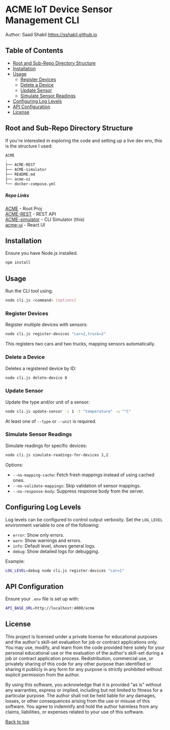 # ACME IoT Device Sensor Management CLI
Author: Saad Shakil
https://sshakil.github.io

## Table of Contents
- [Root and Sub-Repo Directory Structure](#root-and-sub-repo-directory-structure)
- [Installation](#installation)
- [Usage](#usage)
    - [Register Devices](#register-devices)
    - [Delete a Device](#delete-a-device)
    - [Update Sensor](#update-sensor)
    - [Simulate Sensor Readings](#simulate-sensor-readings)
- [Configuring Log Levels](#configuring-log-levels)
- [API Configuration](#api-configuration)
- [License](#license)

## Root and Sub-Repo Directory Structure
If you're interested in exploring the code and setting up a live dev env, this is the structure I used:
```sh
ACME
.
├── ACME-REST
├── ACME-simulator
├── README.md
├── acme-ui
└── docker-compose.yml
```
##### Repo Links
[ACME](https://github.com/sshakil/ACME) - Root Proj <br>
[ACME-REST](https://github.com/sshakil/ACME-REST) - REST API <br>
[ACME-simulator](https://github.com/sshakil/ACME-simulator) - CLI Simulator (this) <br>
[acme-ui](https://github.com/sshakil/acme-ui) - React UI <br>

## Installation

Ensure you have Node.js installed.

```sh
npm install
```

## Usage

Run the CLI tool using:

```sh
node cli.js <command> [options]
```

### Register Devices

Register multiple devices with sensors:

```sh
node cli.js register-devices "car=2,truck=2"
```

This registers two cars and two trucks, mapping sensors automatically.

### Delete a Device

Deletes a registered device by ID:

```sh
node cli.js delete-device 8
```

### Update Sensor

Update the type and/or unit of a sensor:

```sh
node cli.js update-sensor -i 1 -t "temperature" -u "°C"
```

At least one of `--type` or `--unit` is required.

### Simulate Sensor Readings

Simulate readings for specific devices:

```sh
node cli.js simulate-readings-for-devices 1,2
```

Options:
- `--no-mapping-cache`: Fetch fresh mappings instead of using cached ones.
- `--no-validate-mappings`: Skip validation of sensor mappings.
- `--no-response-body`: Suppress response body from the server.

## Configuring Log Levels

Log levels can be configured to control output verbosity. Set the `LOG_LEVEL` environment variable to one of the following:

- `error`: Show only errors.
- `warn`: Show warnings and errors.
- `info`: Default level, shows general logs.
- `debug`: Show detailed logs for debugging.

Example:

```sh
LOG_LEVEL=debug node cli.js register-devices "car=1"
```

## API Configuration

Ensure your `.env` file is set up with:

```sh
API_BASE_URL=http://localhost:4000/acme
```

## License

This project is licensed under a private license for educational purposes and the author's skill-set evaluation for job or contract applications only. You may use, modify, and learn from the code provided here solely for your personal educational use or the evaluation of the author's skill-set during a job or contract application process. Redistribution, commercial use, or privately sharing of this code for any other purpose than identified or sharing it publicly in any form for any purpose is strictly prohibited without explicit permission from the author.

By using this software, you acknowledge that it is provided "as is" without any warranties, express or implied, including but not limited to fitness for a particular purpose. The author shall not be held liable for any damages, losses, or other consequences arising from the use or misuse of this software. You agree to indemnify and hold the author harmless from any claims, liabilities, or expenses related to your use of this software.

[Back to top](#acme-iot-device-sensor-management-cli)

